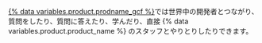 [{% data variables.product.prodname_gcf %}](https://github.community)では世界中の開発者とつながり、質問をしたり、質問に答えたり、学んだり、直接 {% data variables.product.product_name %} のスタッフとやりとりしたりできます。
